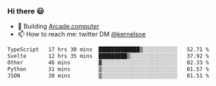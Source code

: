 ### Hi there 😃

- 🔨 Building [Arcade.computer](https://arcade.computer)
- 📫 How to reach me: twitter DM [@kernelsoe](https://twitter.com/kernelsoe)

<!--START_SECTION:waka-->

```txt
TypeScript   17 hrs 30 mins  █████████████▒░░░░░░░░░░░   52.71 %
Svelte       12 hrs 35 mins  █████████▒░░░░░░░░░░░░░░░   37.92 %
Other        46 mins         ▓░░░░░░░░░░░░░░░░░░░░░░░░   02.33 %
Python       31 mins         ▒░░░░░░░░░░░░░░░░░░░░░░░░   01.57 %
JSON         30 mins         ▒░░░░░░░░░░░░░░░░░░░░░░░░   01.51 %
```

<!--END_SECTION:waka-->
